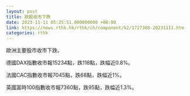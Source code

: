 ```yaml
---
layout: post
title: 歐股收市下跌
date: 2023-11-11 05:25:51.000000000 +08:00
link: https://news.rthk.hk/rthk/ch/component/k2/1727388-20231111.htm
categories: rthk
---
```


歐洲主要股市收市下跌。

德國DAX指數收市報15234點，跌118點，跌幅近0.8%。

法國CAC指數收市報7045點，跌68點，跌幅近1%。

英國富時100指數收市報7360點，跌95點，跌幅近1.3%。
